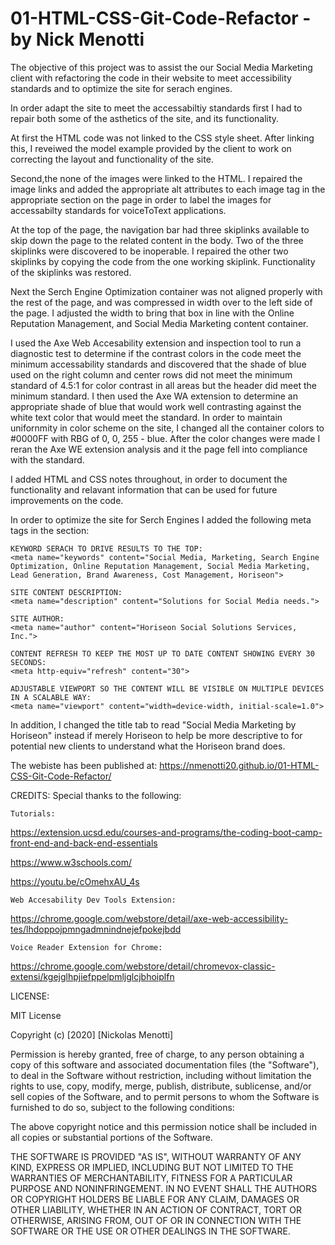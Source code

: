 # 01-HTML-CSS-Git-Code-Refactor - by Nick Menotti

The objective of this project was to assist the our Social Media Marketing client with refactoring the code in their website to meet accessibility standards and to optimize the site for serach engines. 

In order adapt the site to meet the accessabiltiy standards first I had to repair both some of the asthetics of the site, and its functionality.  

At first the HTML code was not linked to the CSS style sheet. After linking this, I reveiwed the model example provided by the client to work on correcting the layout and functionality of the site. 

Second,the none of the images were linked to the HTML. I repaired the image links and added the appropriate alt attributes to each image tag in the appropriate section on the page in order to label the images for accessabilty standards for voiceToText applications. 

At the top of the page, the navigation bar had three skiplinks available to skip down the page to the related content in the body. Two of the three skiplinks were discovered to be inoperable. I repaired the other two skiplinks by copying the code from the one working skiplink. Functionality of the skiplinks was restored.

Next the Serch Engine Optimization container was not aligned properly with the rest of the page, and was compressed in width over to the left side of the page. I adjusted the width to bring that box in line with the Online Reputation Management, and Social Media Marketing content container.


I used the Axe Web Accesability extension and inspection tool to run a diagnostic test to determine if the contrast colors in the code meet the minimum accessability standards and discovered that the shade of blue used on the right column and center rows did not meet the minimum standard of 4.5:1 for color contrast in all areas but the header did meet the minimum standard. I then used the Axe WA extension to determine an appropriate shade of blue that would work well contrasting against the white text color that would meet the standard. In order to maintain unifornmity in color scheme on the site, I changed all the container colors to #0000FF with RBG of 0, 0, 255 - blue. After the color changes were made I reran the Axe WE extension analysis and it the page fell into compliance with the standard.

I added HTML and CSS notes throughout, in order to document the functionality and relavant information that can be used for future improvements on the code. 

In order to optimize the site for Serch Engines I added the following meta tags in the <head></head> section:

<!--META TAGS FOR SEARCH ENGINE OPTIMIZATION-->
    KEYWORD SERACH TO DRIVE RESULTS TO THE TOP:
    <meta name="keywords" content="Social Media, Marketing, Search Engine Optimization, Online Reputation Management, Social Media Marketing, Lead Generation, Brand Awareness, Cost Management, Horiseon">

    SITE CONTENT DESCRIPTION:
    <meta name="description" content="Solutions for Social Media needs.">

    SITE AUTHOR:
    <meta name="author" content="Horiseon Social Solutions Services, Inc.">

    CONTENT REFRESH TO KEEP THE MOST UP TO DATE CONTENT SHOWING EVERY 30 SECONDS:
    <meta http-equiv="refresh" content="30">
    
    ADJUSTABLE VIEWPORT SO THE CONTENT WILL BE VISIBLE ON MULTIPLE DEVICES IN A SCALABLE WAY:
    <meta name="viewport" content="width=device-width, initial-scale=1.0">

In addition, I changed the title tab to read "Social Media Marketing by Horiseon" instead if merely Horiseon to help be more descriptive to for potential new clients to understand what the Horiseon brand does.  

The webiste has been published at:
    https://nmenotti20.github.io/01-HTML-CSS-Git-Code-Refactor/

CREDITS:
Special thanks to the following: 

    Tutorials:
https://extension.ucsd.edu/courses-and-programs/the-coding-boot-camp-front-end-and-back-end-essentials

https://www.w3schools.com/

https://youtu.be/cOmehxAU_4s

    Web Accesability Dev Tools Extension:
https://chrome.google.com/webstore/detail/axe-web-accessibility-tes/lhdoppojpmngadmnindnejefpokejbdd

    Voice Reader Extension for Chrome:
https://chrome.google.com/webstore/detail/chromevox-classic-extensi/kgejglhpjiefppelpmljglcjbhoiplfn


LICENSE:

MIT License

Copyright (c) [2020] [Nickolas Menotti]

Permission is hereby granted, free of charge, to any person obtaining a copy
of this software and associated documentation files (the "Software"), to deal
in the Software without restriction, including without limitation the rights
to use, copy, modify, merge, publish, distribute, sublicense, and/or sell
copies of the Software, and to permit persons to whom the Software is
furnished to do so, subject to the following conditions:

The above copyright notice and this permission notice shall be included in all
copies or substantial portions of the Software.

THE SOFTWARE IS PROVIDED "AS IS", WITHOUT WARRANTY OF ANY KIND, EXPRESS OR
IMPLIED, INCLUDING BUT NOT LIMITED TO THE WARRANTIES OF MERCHANTABILITY,
FITNESS FOR A PARTICULAR PURPOSE AND NONINFRINGEMENT. IN NO EVENT SHALL THE
AUTHORS OR COPYRIGHT HOLDERS BE LIABLE FOR ANY CLAIM, DAMAGES OR OTHER
LIABILITY, WHETHER IN AN ACTION OF CONTRACT, TORT OR OTHERWISE, ARISING FROM,
OUT OF OR IN CONNECTION WITH THE SOFTWARE OR THE USE OR OTHER DEALINGS IN THE
SOFTWARE.